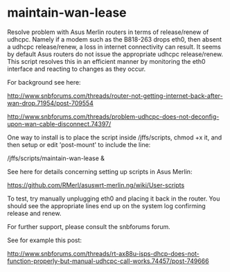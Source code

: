 # maintain-wan-lease
Resolve problem with Asus Merlin routers in terms of release/renew of udhcpc. Namely if a modem such as the B818-263 drops eth0, then absent a udhcpc release/renew, a loss in internet connectivity can result. It seems by default Asus routers do not issue the appropriate udhcpc release/renew. This script resolves this in an efficient manner by monitoring the eth0 interface and reacting to changes as they occur.  

For background see here: 

http://www.snbforums.com/threads/router-not-getting-internet-back-after-wan-drop.71954/post-709554

http://www.snbforums.com/threads/problem-udhcpc-does-not-deconfig-upon-wan-cable-disconnect.74397/

One way to install is to place the script inside /jffs/scripts, chmod +x it, and then setup or edit 'post-mount' to include the line:

/jffs/scripts/maintain-wan-lease &

See here for details concerning setting up scripts in Asus Merlin:

https://github.com/RMerl/asuswrt-merlin.ng/wiki/User-scripts

To test, try manually unplugging eth0 and placing it back in the router. You should see the appropriate lines end up on the system log confirming release and renew. 

For further support, please consult the snbforums forum. 

See for example this post:

http://www.snbforums.com/threads/rt-ax88u-isps-dhcp-does-not-function-properly-but-manual-udhcpc-call-works.74457/post-749666
